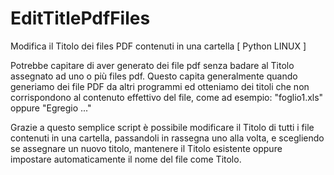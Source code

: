 # EditTitlePdfFiles
Modifica il Titolo dei files PDF contenuti in una cartella [ Python LINUX ]

Potrebbe capitare di aver generato dei file pdf senza badare al Titolo assegnato ad uno o più files pdf.
Questo capita generalmente quando generiamo dei file PDF da altri programmi ed otteniamo dei titoli che non corrispondono al contenuto effettivo del file, come ad esempio:
"foglio1.xls" oppure "Egregio ..."

Grazie a questo semplice script è possibile modificare il Titolo di tutti i file contenuti in una cartella, passandoli in rassegna uno alla volta, e scegliendo se assegnare un nuovo titolo, mantenere il Titolo esistente oppure impostare automaticamente il nome del file come Titolo.

